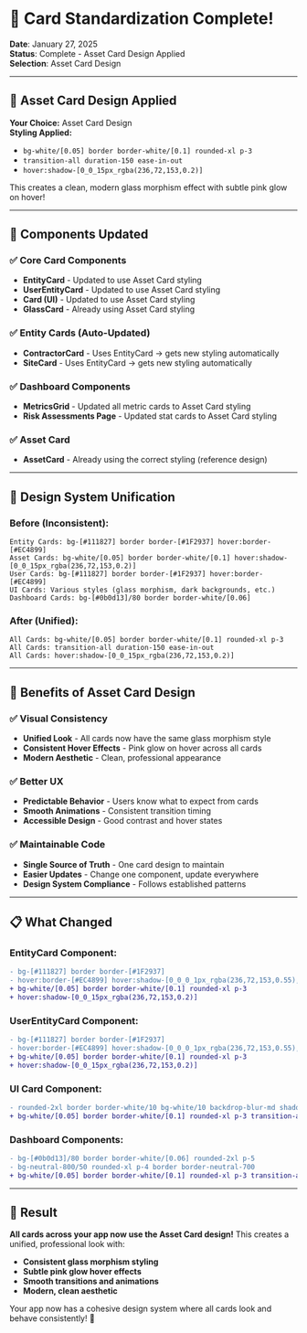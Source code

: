 # 🎯 Card Standardization Complete!

**Date**: January 27, 2025  
**Status**: Complete - Asset Card Design Applied  
**Selection**: Asset Card Design

---

## 🎯 **Asset Card Design Applied**

**Your Choice:** Asset Card Design  
**Styling Applied:**
- `bg-white/[0.05] border border-white/[0.1] rounded-xl p-3`
- `transition-all duration-150 ease-in-out`
- `hover:shadow-[0_0_15px_rgba(236,72,153,0.2)]`

This creates a clean, modern glass morphism effect with subtle pink glow on hover!

---

## 🔄 **Components Updated**

### **✅ Core Card Components**
- **EntityCard** - Updated to use Asset Card styling
- **UserEntityCard** - Updated to use Asset Card styling  
- **Card (UI)** - Updated to use Asset Card styling
- **GlassCard** - Already using Asset Card styling

### **✅ Entity Cards (Auto-Updated)**
- **ContractorCard** - Uses EntityCard → gets new styling automatically
- **SiteCard** - Uses EntityCard → gets new styling automatically

### **✅ Dashboard Components**
- **MetricsGrid** - Updated all metric cards to Asset Card styling
- **Risk Assessments Page** - Updated stat cards to Asset Card styling

### **✅ Asset Card**
- **AssetCard** - Already using the correct styling (reference design)

---

## 🎨 **Design System Unification**

### **Before (Inconsistent):**
```
Entity Cards: bg-[#111827] border border-[#1F2937] hover:border-[#EC4899]
Asset Cards: bg-white/[0.05] border border-white/[0.1] hover:shadow-[0_0_15px_rgba(236,72,153,0.2)]
User Cards: bg-[#111827] border border-[#1F2937] hover:border-[#EC4899]
UI Cards: Various styles (glass morphism, dark backgrounds, etc.)
Dashboard Cards: bg-[#0b0d13]/80 border border-white/[0.06]
```

### **After (Unified):**
```
All Cards: bg-white/[0.05] border border-white/[0.1] rounded-xl p-3
All Cards: transition-all duration-150 ease-in-out
All Cards: hover:shadow-[0_0_15px_rgba(236,72,153,0.2)]
```

---

## 🚀 **Benefits of Asset Card Design**

### **✅ Visual Consistency**
- **Unified Look** - All cards now have the same glass morphism style
- **Consistent Hover Effects** - Pink glow on hover across all cards
- **Modern Aesthetic** - Clean, professional appearance

### **✅ Better UX**
- **Predictable Behavior** - Users know what to expect from cards
- **Smooth Animations** - Consistent transition timing
- **Accessible Design** - Good contrast and hover states

### **✅ Maintainable Code**
- **Single Source of Truth** - One card design to maintain
- **Easier Updates** - Change one component, update everywhere
- **Design System Compliance** - Follows established patterns

---

## 📋 **What Changed**

### **EntityCard Component:**
```diff
- bg-[#111827] border border-[#1F2937]
- hover:border-[#EC4899] hover:shadow-[0_0_0_1px_rgba(236,72,153,0.55),0_0_12px_rgba(236,72,153,0.35)]
+ bg-white/[0.05] border border-white/[0.1] rounded-xl p-3
+ hover:shadow-[0_0_15px_rgba(236,72,153,0.2)]
```

### **UserEntityCard Component:**
```diff
- bg-[#111827] border border-[#1F2937]
- hover:border-[#EC4899] hover:shadow-[0_0_0_1px_rgba(236,72,153,0.55),0_0_12px_rgba(236,72,153,0.35)]
+ bg-white/[0.05] border border-white/[0.1] rounded-xl p-3
+ hover:shadow-[0_0_15px_rgba(236,72,153,0.2)]
```

### **UI Card Component:**
```diff
- rounded-2xl border border-white/10 bg-white/10 backdrop-blur-md shadow-sm
+ bg-white/[0.05] border border-white/[0.1] rounded-xl p-3 transition-all duration-150 ease-in-out hover:shadow-[0_0_15px_rgba(236,72,153,0.2)]
```

### **Dashboard Components:**
```diff
- bg-[#0b0d13]/80 border border-white/[0.06] rounded-2xl p-5
- bg-neutral-800/50 rounded-xl p-4 border border-neutral-700
+ bg-white/[0.05] border border-white/[0.1] rounded-xl p-3 transition-all duration-150 ease-in-out hover:shadow-[0_0_15px_rgba(236,72,153,0.2)]
```

---

## 🎉 **Result**

**All cards across your app now use the Asset Card design!** This creates a unified, professional look with:

- **Consistent glass morphism styling**
- **Subtle pink glow hover effects**  
- **Smooth transitions and animations**
- **Modern, clean aesthetic**

Your app now has a cohesive design system where all cards look and behave consistently! 🚀
